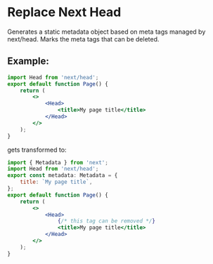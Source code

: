 # Replace Next Head

Generates a static metadata object based on meta tags managed by next/head. Marks the meta tags that can be deleted.

## Example:

```jsx
import Head from 'next/head';
export default function Page() {
	return (
		<>
			<Head>
				<title>My page title</title>
			</Head>
		</>
	);
}
```

gets transformed to:

```jsx
import { Metadata } from 'next';
import Head from 'next/head';
export const metadata: Metadata = {
	title: `My page title`,
};
export default function Page() {
	return (
		<>
			<Head>
				{/* this tag can be removed */}
				<title>My page title</title>
			</Head>
		</>
	);
}
```
